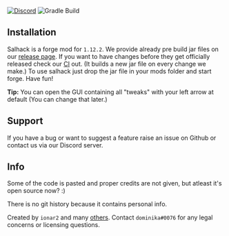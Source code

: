 [![Discord](https://img.shields.io/discord/694337597371056198?label=discord&logo=discord&logoColor=white)](https://discord.gg/UEyGRGu) ![Gradle Build](https://github.com/ionar2/salhack/workflows/Gradle%20Build/badge.svg?branch=master)

## Installation

Salhack is a forge mod for `1.12.2`. We provide already pre build jar files on our [release page](https://github.com/ionar2/salhack/releases). If you want to have changes before they get officially released check our [CI](https://github.com/ionar2/salhack/actions) out. (It builds a new jar file on every change we make.) To use salhack just drop the jar file in your mods folder and start forge. Have fun!

**Tip:** You can open the GUI containing all "tweaks" with your left arrow at default (You can change that later.)

## Support

If you have a bug or want to suggest a feature raise an issue on Github or contact us via our Discord server.

## Info

Some of the code is pasted and proper credits are not given, but atleast it's open source now? :)

There is no git history because it contains personal info.

Created by `ionar2` and many [others](https://github.com/ionar2/salhack/graphs/contributors). Contact `dominika#0076` for any legal concerns or licensing questions. 
